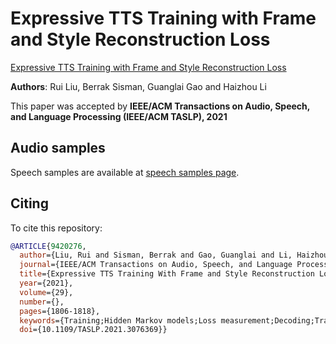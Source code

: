 # Expressive TTS Training with Frame and Style Reconstruction Loss

[Expressive TTS Training with Frame and Style Reconstruction Loss](https://ieeexplore.ieee.org/document/9420276)

 
 __Authors__: Rui Liu, Berrak Sisman, Guanglai Gao and Haizhou Li


This paper was accepted by **IEEE/ACM Transactions on Audio, Speech, and Language Processing (IEEE/ACM TASLP), 2021**

 

## Audio samples

Speech samples are available at [speech samples page](https://ttslr.github.io/Expressive-TTS-Training-with-Frame-and-Style-Reconstruction-Loss/).




## Citing
To cite this repository:
```bibtex
@ARTICLE{9420276,
  author={Liu, Rui and Sisman, Berrak and Gao, Guanglai and Li, Haizhou},
  journal={IEEE/ACM Transactions on Audio, Speech, and Language Processing}, 
  title={Expressive TTS Training With Frame and Style Reconstruction Loss}, 
  year={2021},
  volume={29},
  number={},
  pages={1806-1818},
  keywords={Training;Hidden Markov models;Loss measurement;Decoding;Training data;Task analysis;Stress;Expressive speech synthesis;tacotron;frame and style reconstruction loss;emotion recognition},
  doi={10.1109/TASLP.2021.3076369}}


```




